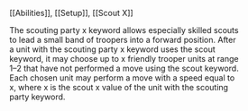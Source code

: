 [[Abilities]], [[Setup]], [[Scout X]]

The scouting party x keyword allows especially skilled scouts  
to lead a small band of troopers into a forward position. After  
a unit with the scouting party x keyword uses the scout  
keyword, it may choose up to x friendly trooper units at range  
1–2 that have not performed a move using the scout keyword.  
Each chosen unit may perform a move with a speed equal to  
x, where x is the scout x value of the unit with the scouting  
party keyword.